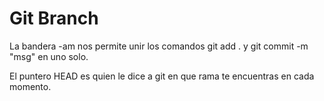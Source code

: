 # Git Branch

La bandera -am nos permite unir los comandos git add . y git commit -m "msg" en uno
solo.

El puntero HEAD es quien le dice a git en que rama te encuentras en cada momento.